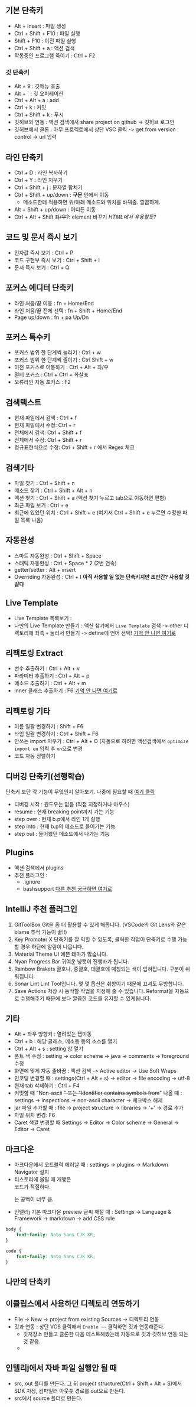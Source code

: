 ## 기본 단축키
- Alt + insert : 파일 생성
- Ctrl + Shift + F10 : 파일 실행
- Shift + F10 : 이전 파일 실행
- Ctrl + Shift + a : 액션 검색
- 작동중인 프로그램 죽이기 : Ctrl + F2

### 깃 단축키
- Alt + 9 : 깃메뉴 호출
- Alt + ` : 깃 오퍼레이션
- Ctrl + Alt + a : add
- Ctrl + k : 커밋
- Ctrl + Shift + k : 푸시
- 깃허브와 연동 : 액션 검색에서 share project on github -> 깃허브 로그인 
- 깃허브에서 클론 : 아무 프로젝트에서 상단 VSC 클릭 -> get from version control -> url 입력

## 라인 단축키
- Ctrl + D : 라인 복사하기
- Ctrl + Y : 라인 지우기
- Ctrl + Shift + j : 문자열 합치기
- Ctrl + Shift + up/down : **구문** 안에서 이동
	- 메소드한테 적용하면 위/아래 메소드와 위치를 바꿔줌. 깔끔하게.
- Alt + Shift + up/down : 어디든 이동
- Ctrl + Alt + Shift ~~좌/우?~~: element 바꾸기 *HTML에서 유용할듯?*

## 코드 및 문서 즉시 보기
- 인자값 즉시 보기 : Ctrl + P
- 코드 구현부 즉시 보기 : Ctrl + Shift + I
- 문서 즉시 보기 : Ctrl + Q

## 포커스 에디터 단축키
- 라인 처음/끝 이동 : fn + Home/End
- 라인 처음/끝 전체 선택 : fn + Shift + Home/End
- Page up/down : fn + pa Up/Dn


## 포커스 특수키
- 포커스 범위 한 단계씩 늘리기 : Ctrl + w
- 포커스 범위 한 단계씩 줄이기 :  Ctrl Shift + w
- 이전 포커스로 이동하기 : Ctrl + Alt + 좌/우
- 멀티 포커스 : Ctrl + Ctrl + 화살표
- 오류라인 자동 포커스 : F2

## 검색텍스트
- 현재 파일에서 검색 : Ctrl + f
- 현재 파일에서 수정: Ctrl + r
- 전체에서 검색: Ctrl + Shift + f
- 전체에서 수정: Ctrl + Shift + r
- 정규표현식으로 수정: Ctrl + Shift + r 에서 Regex 체크

## 검색기타
- 파일 찾기 : Ctrl + Shift + n
- 메소드 찾기 : Ctrl + Shift + Alt + n
- 액션 찾기 : Ctrl + Shift + a (액션 찾기 누르고 tab으로 이동하면 편함)
- 최근 파일 보기 : Ctrl + e
- 최근에 있었던 위치 : Ctrl + Shift + e (여기서 Ctrl + Shift + e 누르면 수정한 파일 목록 나옴)

## 자동완성
- 스마트 자동완성 : Ctrl + Shift + Space
- 스태틱 자동완성 : Ctrl + Space * 2 (2번 연속)
- getter/setter : Alt + insert
- Overriding 자동완성 : Ctrl + I
**아직 사용할 일 없는 단축키지만 조만간? 사용할 것 같다**

## Live Template
- Live Template 목록보기 :
- 나만의 Live Template 만들기 : 액션 찾기에서 `Live Template` 검색 -> other 디렉토리에 좌측 `+` 눌러서 만들기 -> define에 언어 선택!
[기억 안 나면 여기로](https://www.inflearn.com/course/intellij-guide/lecture/13214"인프런강의")

## 리팩토링 Extract
- 변수 추출하기 : Ctrl + Alt + v
- 파라미터 추출하기 : Ctrl + Alt + p
- 메소드 추출하기 : Ctrl + Alt + m
- inner 클래스 추출하기 : F6
[기억 안 나면 여기로](https://www.inflearn.com/course/intellij-guide/lecture/13216)

## 리팩토링 기타
- 이름 일괄 변경하기 : Shift + F6
- 타입 일괄 변경하기 : Ctrl + Shift + F6
- 안쓰는 import 지우기 : Ctrl + Alt + O (자동으로 하려면 액션검색에서 `optimize import on` 입력 후 `on`으로 변경
- 코드 자동 정렬하기

## 디버깅 단축키(선행학습)
단축키 보단 각 기능이 무엇인지 알아보기. 나중에 필요할 때 [여기 클릭](https://www.inflearn.com/course/intellij-guide/lecture/13219)
- 디버깅 시작 : 원도우는 없음 (직접 지정하거나 마우스)
- resume : 현재 breaking point까지 가는 기능
- step over : 현재 b.p에서 라인 1개 실행
- step into : 현재 b.p의 메소드로 들어가는 기능
- step out : 들어왔던 메소드에서 나가는 기능

## Plugins
- 액션 검색에서 plugins
- 추천 플러그인 :
	- .ignore
	- bashsupport
[다른 추천 궁금하면 여기로](https://www.inflearn.com/course/intellij-guide/lecture/13224)
## IntelliJ 추천 플러그인

1. GitToolBox
   Git을 좀 더 활용할 수 있게 해줍니다. (VSCode의 Git Lens와 같은 blame 추적 기능이 꿀!!)
2. Key Promoter X
   단축키를 잘 익힐 수 있도록, 클릭한 작업이 단축키로 수행 가능할 경우 하단에 알림이 나옵니다.
3. Material Theme UI
   예쁜 테마가 많습니다.
4. Nyan Progress Bar
   귀여운 냥캣이 진행바가 됩니다.
5. Rainbow Brakets
   괄호나, 중괄호, 대괄호에 매칭되는 색이 입혀집니다. 구분이 쉬워집니다.
6. Sonar Lint
   Lint Tool입니다. 몇 몇 옵션은 취향이기 때문에 끄셔도 무방합니다.
7. Save Actions
   저장 시 동작할 작업을 지정해 줄 수 있습니다. Reformat을 자동으로 수행해주기 때문에 보다 깔끔한 코드를 유지할 수 있게됩니다.


## 기타
- Alt + 좌우 방향키 : 열려있는 탭이동
- Ctrl + b : 해당 클래스, 메소등 등의 소스를 열기
- Ctrl + Alt + s : setting 창 열기
- 폰트 색 수정 : setting -> color scheme -> java -> comments -> foreground 수정
- 화면에 맞게 자동 줄바꿈 : 액션 검색 -> Active editor -> Use Soft Wraps
- 인코딩 변경할 때 : settings(Ctrl + Alt + s) -> editor -> file encoding -> utf-8
- 현재 tab 삭제하기 : Ctrl + F4
- 커밋할 때 "Non-ascii ~~" 또는 "Identifier contains symbols from~~" 나올 때 : settings -> inspections -> non-ascii character -> 체크박스 해제
- jar 파일 추가할 때 : file -> project structure -> libraries -> '+' -> 경로 추가
- 파일 위치 변경: F6
- Caret 색깔 변경할 때 Settings -> Editor -> Color scheme -> General -> Editor -> Caret

## 마크다운
- 마크다운에서 코드블럭 에러날 때 : settings -> plugins -> Markdown Navigator 설치
- 티스토리에 올릴 때 개행은 <br> 코드가 적절하다. <p>는 공백이 너무 큼.
- 인텔리j 기본 마크다운 preview 글씨 깨질 때 : Settings -> Language & Framework -> markdown -> add CSS rule 
```css
body {
    font-family: Noto Sans CJK KR;
}

code {
    font-family: Noto Sans CJK KR;
}
```


## 나만의  단축키

## 이클립스에서 사용하던 디렉토리 연동하기
- File -> New -> project from existing Sources -> 디렉토리 연동
- 깃과 연동  : 상단 VCS 클릭해서 `Enable ~~` 클릭하면 깃과 연동해준다.
	- 깃저장소 만들고 클론한 다음 테스트해봤는데 자동으로 깃과 깃허브 연동 되는 것 같음.  
	-

## 인텔리j에서 자바 파일 실행안 될 때
- src, out 폴더를 만든다. 그 뒤 project structure(Ctrl + Shift + Alt + S)에서 SDK 지정, 컴파일러 아웃풋 경로를 out으로 만든다.
- src에서 source 폴더로 만든다.